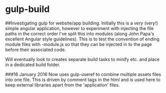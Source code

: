 # gulp-build
##Investigating gulp for website/app building. 
Initially this is a *very* (very!) simple angular application, however to experiment with injecting the file paths in the correct order I've split this into modules (along John Papa's excellent Angular style guidelines). This is to test the convention of ending module files with -module.js so that they can be injected in to the page before their associated code.

Will eventually look to creates separate build tasks to minify etc. and place in a dedicated build folder. 

###16 January 2016
Now uses gulp-useref to combine multiple assets files into one file. This is driven by comment tags in the html and is used here to keep external libraries apart from the 'application' files.  
